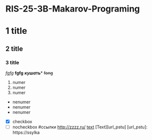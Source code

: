# RIS-25-3B-Makarov-Programing
# 1 title
## 2 title ##
### 3 title
*fgfg*
 **fgfg** 
 ***куша*ть***
~~fong~~
1. numer
2. numer
3. numer
* nenumer
* nenumer
* nenumer
- [x] checkbox
- [ ] nocheckbox
#ссылки
<http://zzzz.ru/>
[text](http:// " comment")
[Text][url_pstu]
[url_pstu]: https://ssylka
